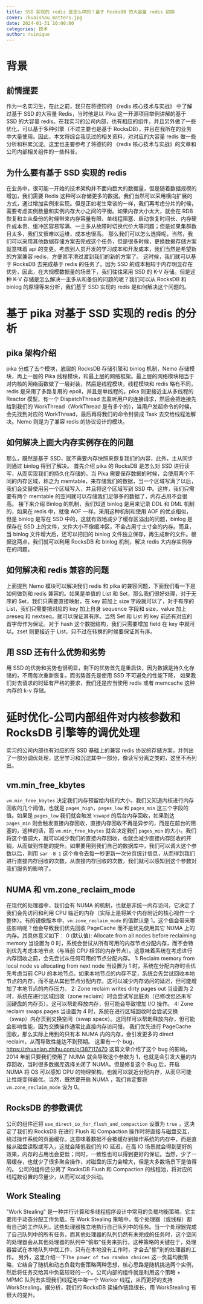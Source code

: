 ```yaml
---
title: SSD 实现的 redis 是怎么样的？基于 RocksDB 的大容量 redis 初探
cover: /kuaishou_matters.jpg
date: 2024-01-31 10:00:00
categories: 技术
author: ruinique
---
```


# 背景

## 前情提要

作为一名实习生，在此之前，我只在蒋德钧的 《redis 核心技术与实战》 中了解过基于 SSD 的大容量 Redis，当时他是以 Pika 这一开源项目举例讲解的基于 SSD 的大容量 redis。在我实习的公司内部，也有相应的组件，并且另外做了一些优化，可以基于多种引擎（不过主要也是基于 RocksDB），并且在我所在的业务中大量使用。因此，本文将综合我见过的相关资料，对对应的大容量 redis 做一些分析和积累沉淀。这里也主要参考了蒋德钧的 《redis 核心技术与实战》的文章和公司内部相关组件的一些科普。

## 为什么要有基于 SSD 实现的 redis

在业务中，很可能一开始的技术架构并不面向巨大的数据量，但是随着数据规模的增加，我们需要 Redis 这种可以存储更多的数据。我们当然可以采用横向扩展的方式，通过增加实例来实现。但是正如老生常谈的一样，我们再考虑分片的时候，需要考虑实例数量和实例内存大小之间的平衡。如果内存大小太大，就会在 RDB 恢复和主从备份的时候带来内存容量有限、单线程阻塞、启动恢复时间长、内存硬件成本贵、缓冲区容易写满、一主多从故障时切换代价大等问题；但是如果集群数目太多，我们又很难以运维，成本也很高。
那么我们可以怎么选择呢，当然，我们可以采用其他数据存储方案去完成这个任务，但是很多时候，更换数据存储方案就意味着 api 的变更。考虑到人员开发的学习成本和开发成本，我们当然是希望新的方案兼容 redis，方便其平滑过渡到我们的新的方案了。
这时候，我们就可以基于 RocksDB 去完成基于 redis 的任务了。因为 SSD 的成本相较于内存明显存在优势，因此，在大规模数据量的场景下，我们往往采用 SSD 的 K-V 存储。但是这种 K-V 存储是怎么解决一主多从和备份的问题的呢？我们可以从 RocksDB 和 binlog 的原理等来分析，我们基于 SSD 实现的 redis 是如何解决这个问题的。

# 基于 pika 对基于 SSD 实现的 redis 的分析

## pika 架构介绍

pika 分成了五个模块，底层的 RocksDB 存储引擎和 binlog 机制，Nemo 存储模块，再上一层的 Pika 线程模块，和最上层的网络框架。最上层的网络模块相当于对内核的网络函数做了一层封装，然后是线程模块，线程模块和 redis 略有不同，redis 是采用了多路复用的 epoll，并且是单线程的。pika 则更接近主从多线程的 Reactor 模型，有一个 DispatchThread 去监听用户的连接请求，然后会把连接先给到我们的 WorkThread（WorkThread 是有多个的），当用户发起命令的时候，会先找到对应的 WorkThread，最后再将我们的命令封装成 Task 去交给线程池解决。Nemo 则是为了兼容 redis 的协议设计的模块。

## 如何解决上面大内存实例存在的问题

那么，既然是基于 SSD，就不需要内存快照来恢复我们的内容，此外，主从同步则通过 binlog 得到了解决。
首先介绍 pika 的 RocksDB 是怎么对 SSD 进行读写，从而实现我们的持久化存储的。当 Pika 需要保存数据的时候，会使用两个不同的内存区域，称之为 memtable，来存储我们的数据，当一个区域写满了以后，我们会交替使用另一个区域写入，并且将这个区域写到 SSD 中。这样，我们只需要有两个 memtable 的空间就可以存储我们足够多的数据了，内存占用不会很高。
接下来介绍 Binlog 的机制，我们知道 binlog 是用来记录 DDL 和 DML 机制的，如果在 redis 中，就像 AOF 一样。采用这种机制和使用 AOF 的优点相似，但是 binlog 是写在 SSD 中的，这就有效地减少了缓存区溢出的问题，binlog 是保存在 SSD 上的文件，文件大小不像缓冲区，不会占用寸土寸金的内存。而且，当 binlog 文件增大后，还可以把旧的 binlog 文件独立保存，再生成新的文件。根据这两点，我们就可以利用 RocksDB 和 binlog 机制，解决 redis 大内存实例存在的问题。

## 如何解决和 redis 兼容的问题

上面提到 Nemo 模块可以解决我们 redis 和 pika 的兼容问题，下面我们看一下是如何做到和 redis 兼容的。如果是单值的 List 和 Set，那么我们很好处理，对于无序的 Set，我们只需要直接映射，在 key 前加上 size 字段就可以了，对于有序的 List，我们只需要把对应的 key 加上自身 sequence 字段和 size，value 加上 preseq 和 nextseq，就可以保证其有序。当然 Set 和 List 的 key 前还有对应的首字母作为保证。对于 hash 这个数据结构，我们只需要增加 field 在 key 中就可以。zset 则更接近于 List，只不过在转换的时候要保证其有序。

## 用 SSD 还有什么优势和劣势

用 SSD 的优势和劣势也很明显，剩下的优势首先是重启快，因为数据是持久化存储的，不用每次重新恢复。而劣势首先是使用 SSD 不可避免的性能下降， 如果我们对去请求的时延有严格的要求，我们还是应当使用 redis 或者 memcache 这种内存的 k-v 存储。

# 延时优化-公司内部组件对内核参数和 RocksDB 引擎等的调优处理

实习的公司内部也有对应的在 SSD 基础上的兼容 redis 协议的存储方案，并列出了一部分调优处理，这里学习和沉淀其中一部分，像读写分离之类的，这里不再列出。

## vm.min_free_kbytes

`vm.min_free_kbytes` 决定我们内存预留给内核的大小，我们又知道内核进行内存回收的几个阈值，也就是 `pages_high`，`pages_low` 和 `pages_min` 这三个字段的值。如果是 `pages_low` 我们就会触发 `kswapd` 的后台内存回收，如果到达 `pages_min` 则会触发直接内存回收，直接内存回收不再是异步的，而是在前台的阻塞的，这样的话，而 `vm.min_free_kbytes` 就会决定我们 `pages_min` 的大小。我们将这个值调大，就可以减少我们的直接内存回收，也就会减少直接内存回收的开销，从而做到性能的提升。如果要用到我们自己的数据库中，我们可以调大这个参数以后，利用 `sar -B 1` 这个命令去每一秒更新一次分页统计信息，从而得到我们进行直接内存回收的次数，从直接内存回收的次数，我们就可以感知到这个参数对我们服务的影响了。

## NUMA 和 vm.zone_reclaim_mode

在现代的处理器中，我们会有 NUMA 的机制，也就是非统一内存访问，它决定了我们会先访问和利用 CPU 临近的内存（实际上是将某个内存附近的核心视作一个整体）。有的镜像版本中，`vm.zone_reclaim_mode` 的值默认是 1。这个值会带来哪些影响呢？他会导致我们优先回收 PageCache 而不是优先使用其它 NUMA 上的内存。其具体意义如下：
0 (默认值): Allocate from all nodes before reclaiming memory
当设置为 0 时，系统会尝试从所有可用的内存节点分配内存，而不会特别优先考虑本地节点（与当前 CPU 相邻的内存节点）。这意味着系统在考虑进行内存回收之前，会先尝试从任何可用的节点分配内存。
1: Reclaim memory from local node vs allocating from next node
当设置为 1 时，系统在分配内存时会优先考虑当前 CPU 的本地节点。如果本地节点的内存不足，系统会先尝试回收本地节点的内存，而不是从其他节点分配内存。这可以减少内存访问的延迟，但可能增加了本地节点的内存压力。
2: Zone reclaim writes dirty pages out
当设置为 2 时，系统在进行区域回收（zone reclaim）时会尝试写出脏页（已修改但还未写回硬盘的内存页）。这可以帮助释放内存，但可能会导致增加 I/O 操作。
4: Zone reclaim swaps pages
当设置为 4 时，系统在进行区域回收时会尝试交换（swap）内存页到交换空间（swap space）。这同样可以帮助释放内存，但可能会影响性能，因为交换操作通常比直接内存访问慢。
我们优先进行 PageCache 回收，那么实际上用到的只有本 NUMA 内的内存，会引发更多的 direct reclaim，从而导致性能达不到预期。
这里有一个 bug，https://zhuanlan.zhihu.com/p/387117470 这篇文章介绍了这个 bug 的影响，2014 年前只要我们使用了 NUMA 就会导致这个参数为 1，也就是会引发大量的内存回收，当时很多数据库选择关闭了 NUMA。但是修复这个 Bug 后，开启 NUMA 将 OS 可以感知 CPU 的物理架构，也就可以就近分配内存，从而尽可能让性能变得最优。当然，既然要开启 NUMA ，我们肯定要将 `vm.zone_reclaim_mode` 设为 0。

## RocksDB 的参数调优

公司的组件还将 `use_direct_io_for_flush_and_compaction` 设置为 `true` ，这决定了我们的 RocksDB 在进行 Flush 和 Compaction 操作时将直接与磁盘交互，绕过操作系统的页面缓存。这意味着数据不会被缓存到操作系统的内存中，而是直接从磁盘读取或写入，这就会降低我们的 IO 延迟，在高 IO 场景就会得到更好的效果，内存的占用也会更低；同时，一致性也可以得到更好的保证。当然，少了一层缓存，也就少了很多聚合操作，对磁盘的压力会增大，但是大多数场景下是值得的。
公司的组件还分离了 RocksDB Flush 和 Compaction 的线程池，将对应的线程数设置的尽量少，从而可以减少抖动。

## Work Stealing

"Work Stealing" 是一种并行计算和多线程程序设计中常用的负载均衡策略，它主要用于动态分配工作负载。在 Work Stealing 策略中，每个处理器（或线程）都有自己的工作队列。这些处理器独立地执行自己队列中的任务。当一个处理器完成了自己队列中的所有任务，而其他处理器的队列仍然有未完成的任务时，这个空闲的处理器会从其他处理器的队列中"偷取"任务来执行。这种策略的关键在于，处理器尝试在本地队列中找工作，只有在本地没有工作时，才会去"偷"别的处理器的工作。
另外，这里介绍一下`The power of two random choices` 这一负载均衡策略，它结合了随机和动态负载均衡策略两种思想，核心思路是随机挑选两个实例，然后将任务交给其中负载较轻的一个。公司内部的组件就是利用这个策略 + MPMC 队列去实现我们线程池中每一个 Worker 线程，从而更好的支持 WorkStealing。据分析，我们的 RocksDB 读操作链路很长，用 WorkStealing 有很大的提升。